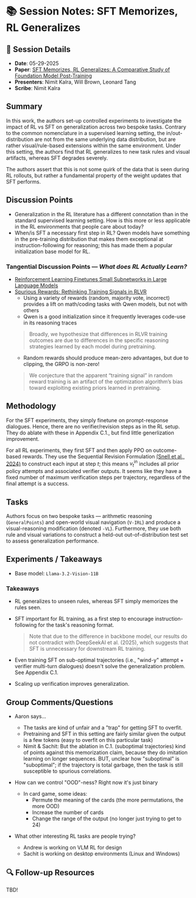  # 📚 Session Notes: SFT Memorizes, RL Generalizes

## 📅 Session Details
- **Date**: 05-29-2025
- **Paper**: [SFT Memorizes, RL Generalizes: A Comparative Study of Foundation Model Post-Training](https://arxiv.org/abs/2501.17161)
- **Presenters**: Nimit Kalra, Will Brown, Leonard Tang
- **Scribe**: Nimit Kalra

## Summary
In this work, the authors set-up controlled experiments to investigate the impact of RL vs SFT on generalization across two bespoke tasks. Contrary to the common nomenclature in a supervised learning setting, the in/out-distribution are not from the same underlying data distribution, but are rather visual/rule-based extensions within the same environment. Under this setting, the authors find that RL generalizes to new task rules and visual artifacts, whereas SFT degrades severely.

The authors assert that this is not some quirk of the data that is seen during RL rollouts, but rather a fundamental property of the weight updates that SFT performs.

## Discussion Points
* Generalization in the RL literature has a different connotation than in the standard supervised learning setting. How is this more or less applicable in the RL environments that people care about today?
* When/is SFT a necessary first step in RL? Qwen models have something in the pre-training distribution that makes them exceptional at instruction-following for reasoning; this has made them a popular initialization base model for RL.

### Tangential Discussion Points — *What does RL Actually Learn?*
* [Reinforcement Learning Finetunes Small Subnetworks in Large Language Models](https://arxiv.org/abs/2505.11711)
* [Spurious Rewards: Rethinking Training Signals in RLVR](https://rethink-rlvr.notion.site/Spurious-Rewards-Rethinking-Training-Signals-in-RLVR-1f4df34dac1880948858f95aeb88872f)
  * Using a variety of rewards (random, majority vote, incorrect) provides a lift on math/coding tasks with Qwen models, but not with others
  * Qwen is a good initialization since it frequently leverages code-use in its reasoning traces
  > Broadly, we hypothesize that differences in RLVR training outcomes are due to differences in the specific reasoning strategies learned by each model during pretraining.
  * Random rewards should produce mean-zero advantages, but due to clipping, the GRPO is non-zero!
  > We conjecture that the apparent “training signal” in random reward training is an artifact of the optimization algorithm’s bias toward exploiting existing priors learned in pretraining.

## Methodology
For the SFT experiments, they simply finetune on prompt-response dialogues. Hence, there are no verifier/revision steps as in the RL setup. They do ablate with these in Appendix C.1., but find little generlization improvement.

For all RL experiments, they first SFT and then apply PPO on outcome-based rewards. They use the Sequential Revision Formulation [(Snell et al., 2024)](https://arxiv.org/pdf/2408.03314) to construct each input at step $t$; this means $v^\text{in}_t$ includes all prior policy attempts and associated verifier outputs. It seems like they have a fixed number of maximum verification steps per trajectory, regardless of the final attempt is a success.

## Tasks
Authors focus on two bespoke tasks — arithmetic reasoning (`GeneralPoints`) and open-world visual navigation (`V-IRL`) and produce a visual-reasoning modification (denoted `-VL`). Furthermore, they use both rule and visual variations to construct a held-out out-of-distribution test set to assess generalization performance.

## Experiments / Takeaways
* Base model: `Llama-3.2-Vision-11B`

### Takeaways
* RL generalizes to unseen rules, whereas SFT simply memorizes the rules seen.
* SFT important for RL training, as a first step to encourage instruction-following for the task's reasoning format.
    > Note that due to the difference in backbone model, our results do not contradict with DeepSeekAI et al. (2025), which suggests that SFT is unnecessary for downstream RL training.

* Even training SFT on sub-optimal trajectories (i.e., "wind-y" attempt + verifier multi-turn dialogues) doesn't solve the generalization problem. See Appendix C.1.
* Scaling up verification improves generalization.

## Group Comments/Questions
* Aaron says...

    * The tasks are kind of unfair and a "trap" for getting SFT to overfit.
    * Pretraining and SFT in this setting are fairly similar given the output is a few tokens (easy to overfit on this particular task)
    * Nimit & Sachit: But the ablation in C.1. (suboptimal trajectories) kind of points against this memorization claim, because they do imitation learning on longer sequences. BUT, unclear how "suboptimal" is "suboptimal"; if the trajectory is total garbage, then the task is still susceptible to spurious correlations.

* How can we control "OOD"-ness? Right now it's just binary

    * In card game, some ideas:
        * Permute the meaning of the cards (the more permutations, the more OOD)
        * Increase the number of cards
        * Change the range of the output (no longer just trying to get to 24)

* What other interesting RL tasks are people trying? 

    * Andrew is working on VLM RL for design
    * Sachit is working on desktop environments (Linux and Windows)


## 🔍 Follow-up Resources
TBD!
